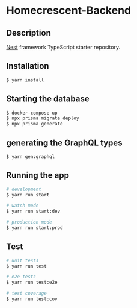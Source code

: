 # Homecrescent-Backend

## Description

[Nest](https://github.com/nestjs/nest) framework TypeScript starter repository.

## Installation

```bash
$ yarn install
```

## Starting the database
```bash
$ docker-compose up
$ npx prisma migrate deploy
$ npx prisma generate
```

## generating the GraphQL types
```bash
$ yarn gen:graphql
```

## Running the app

```bash
# development
$ yarn run start

# watch mode
$ yarn run start:dev

# production mode
$ yarn run start:prod
```

## Test

```bash
# unit tests
$ yarn run test

# e2e tests
$ yarn run test:e2e

# test coverage
$ yarn run test:cov
```
